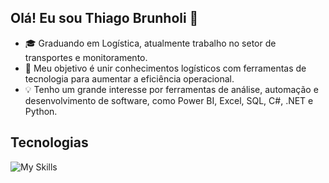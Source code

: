 ## Olá! Eu sou Thiago Brunholi 👋

- 🎓 Graduando em Logística, atualmente trabalho no setor de transportes e monitoramento.
- 🚀 Meu objetivo é unir conhecimentos logísticos com ferramentas de tecnologia para aumentar a eficiência operacional.
- 💡 Tenho um grande interesse por ferramentas de análise, automação e desenvolvimento de software, como Power BI, Excel, SQL, C#, .NET e Python.

## Tecnologias

![My Skills](https://go-skill-icons.vercel.app/api/icons?i=pbi,excel,sqlserver,cs,dotnet,py,git,github)

